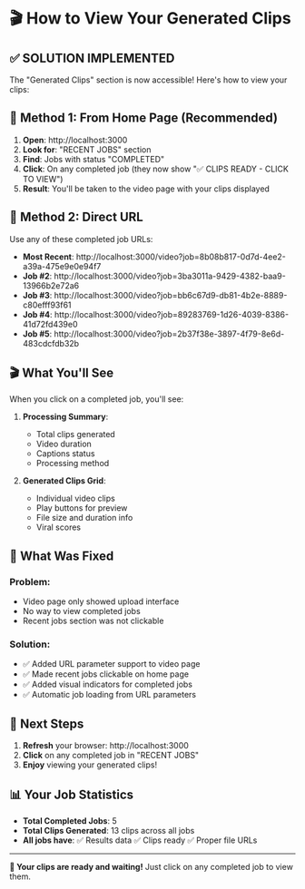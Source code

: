 # 🎬 How to View Your Generated Clips

## ✅ **SOLUTION IMPLEMENTED**

The "Generated Clips" section is now accessible! Here's how to view your clips:

## 🎯 **Method 1: From Home Page (Recommended)**

1. **Open**: http://localhost:3000
2. **Look for**: "RECENT JOBS" section
3. **Find**: Jobs with status "COMPLETED" 
4. **Click**: On any completed job (they now show "✅ CLIPS READY - CLICK TO VIEW")
5. **Result**: You'll be taken to the video page with your clips displayed

## 🎯 **Method 2: Direct URL**

Use any of these completed job URLs:

- **Most Recent**: http://localhost:3000/video?job=8b08b817-0d7d-4ee2-a39a-475e9e0e94f7
- **Job #2**: http://localhost:3000/video?job=3ba3011a-9429-4382-baa9-13966b2e72a6
- **Job #3**: http://localhost:3000/video?job=bb6c67d9-db81-4b2e-8889-c80efff93f61
- **Job #4**: http://localhost:3000/video?job=89283769-1d26-4039-8386-41d72fd439e0
- **Job #5**: http://localhost:3000/video?job=2b37f38e-3897-4f79-8e6d-483cdcfdb32b

## 🎬 **What You'll See**

When you click on a completed job, you'll see:

1. **Processing Summary**:
   - Total clips generated
   - Video duration
   - Captions status
   - Processing method

2. **Generated Clips Grid**:
   - Individual video clips
   - Play buttons for preview
   - File size and duration info
   - Viral scores

## 🔧 **What Was Fixed**

### **Problem**: 
- Video page only showed upload interface
- No way to view completed jobs
- Recent jobs section was not clickable

### **Solution**:
- ✅ Added URL parameter support to video page
- ✅ Made recent jobs clickable on home page
- ✅ Added visual indicators for completed jobs
- ✅ Automatic job loading from URL parameters

## 🚀 **Next Steps**

1. **Refresh** your browser: http://localhost:3000
2. **Click** on any completed job in "RECENT JOBS"
3. **Enjoy** viewing your generated clips!

## 📊 **Your Job Statistics**

- **Total Completed Jobs**: 5
- **Total Clips Generated**: 13 clips across all jobs
- **All jobs have**: ✅ Results data ✅ Clips ready ✅ Proper file URLs

---

**🎉 Your clips are ready and waiting!** Just click on any completed job to view them.